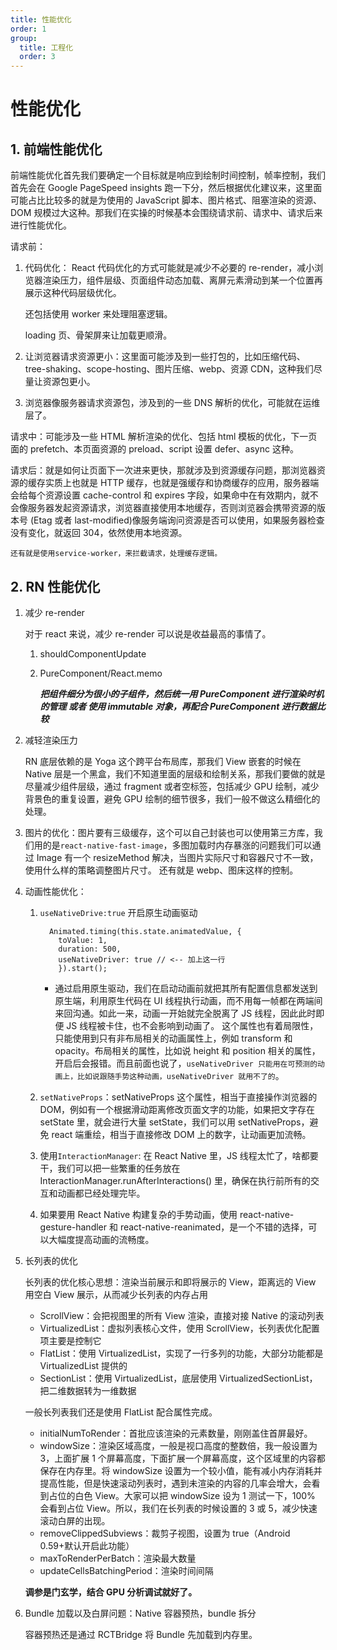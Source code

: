 ```yaml
---
title: 性能优化
order: 1
group:
  title: 工程化
  order: 3
---
```


# 性能优化

## 1. 前端性能优化

前端性能优化首先我们要确定一个目标就是响应到绘制时间控制，帧率控制，我们首先会在 Google PageSpeed insights 跑一下分，然后根据优化建议来，这里面可能占比比较多的就是为使用的 JavaScript 脚本、图片格式、阻塞渲染的资源、DOM 规模过大这种。那我们在实操的时候基本会围绕请求前、请求中、请求后来进行性能优化。

请求前：

1. 代码优化：
   React 代码优化的方式可能就是减少不必要的 re-render，减小浏览器渲染压力，组件层级、页面组件动态加载、离屏元素滑动到某一个位置再展示这种代码层级优化。

   还包括使用 worker 来处理阻塞逻辑。

   loading 页、骨架屏来让加载更顺滑。

2. 让浏览器请求资源更小：这里面可能涉及到一些打包的，比如压缩代码、tree-shaking、scope-hosting、图片压缩、webp、资源 CDN，这种我们尽量让资源包更小。
3. 浏览器像服务器请求资源包，涉及到的一些 DNS 解析的优化，可能就在运维层了。

请求中：可能涉及一些 HTML 解析渲染的优化、包括 html 模板的优化，下一页面的 prefetch、本页面资源的 preload、script 设置 defer、async 这种。

请求后：就是如何让页面下一次进来更快，那就涉及到资源缓存问题，那浏览器资源的缓存实质上也就是 HTTP 缓存，也就是强缓存和协商缓存的应用，服务器端会给每个资源设置 cache-control 和 expires 字段，如果命中在有效期内，就不会像服务器发起资源请求，浏览器直接使用本地缓存，否则浏览器会携带资源的版本号 (Etag 或者 last-modified)像服务端询问资源是否可以使用，如果服务器检查没有变化，就返回 304，依然使用本地资源。

    还有就是使用service-worker，来拦截请求，处理缓存逻辑。

## 2. RN 性能优化

1.  减少 re-render

    对于 react 来说，减少 re-render 可以说是收益最高的事情了。

    1. shouldComponentUpdate
    2. PureComponent/React.memo

       **_把组件细分为很小的子组件，然后统一用 PureComponent 进行渲染时机的管理 或者 使用 immutable 对象，再配合 PureComponent 进行数据比较_**

2.  减轻渲染压力

    RN 底层依赖的是 Yoga 这个跨平台布局库，那我们 View 嵌套的时候在 Native 层是一个黑盒，我们不知道里面的层级和绘制关系，那我们要做的就是尽量减少组件层级，通过 fragment 或者空标签，包括减少 GPU 绘制，减少背景色的重复设置，避免 GPU 绘制的细节很多，我们一般不做这么精细化的处理。

3.  图片的优化：图片要有三级缓存，这个可以自己封装也可以使用第三方库，我们用的是`react-native-fast-image`，多图加载时内存暴涨的问题我们可以通过 Image 有一个 resizeMethod 解决，当图片实际尺寸和容器尺寸不一致，使用什么样的策略调整图片尺寸。
    还有就是 webp、图床这样的控制。

4.  动画性能优化：

    1.  `useNativeDrive:true` 开启原生动画驱动

        ```
          Animated.timing(this.state.animatedValue, {
            toValue: 1,
            duration: 500,
            useNativeDriver: true // <-- 加上这一行
            }).start();
        ```

        - 通过启用原生驱动，我们在启动动画前就把其所有配置信息都发送到原生端，利用原生代码在 UI 线程执行动画，而不用每一帧都在两端间来回沟通。如此一来，动画一开始就完全脱离了 JS 线程，因此此时即便 JS 线程被卡住，也不会影响到动画了。
          这个属性也有着局限性，只能使用到只有非布局相关的动画属性上，例如 transform 和 opacity。布局相关的属性，比如说 height 和 position 相关的属性，开启后会报错。而且前面也说了，`useNativeDriver 只能用在可预测的动画上，比如说跟随手势这种动画，useNativeDriver 就用不了的`。

    2.  `setNativeProps`：setNativeProps 这个属性，相当于直接操作浏览器的 DOM，例如有一个根据滑动距离修改页面文字的功能，如果把文字存在 setState 里，就会进行大量 setState，我们可以用 setNativeProps，避免 react 端重绘，相当于直接修改 DOM 上的数字，让动画更加流畅。

    3.  使用`InteractionManager`: 在 React Native 里，JS 线程太忙了，啥都要干，我们可以把一些繁重的任务放在 InteractionManager.runAfterInteractions() 里，确保在执行前所有的交互和动画都已经处理完毕。

    4.  如果要用 React Native 构建复杂的手势动画，使用 react-native-gesture-handler 和 react-native-reanimated，是一个不错的选择，可以大幅度提高动画的流畅度。

5.  长列表的优化

    长列表的优化核心思想：渲染当前展示和即将展示的 View，距离远的 View 用空白 View 展示，从而减少长列表的内存占用

    - ScrollView：会把视图里的所有 View 渲染，直接对接 Native 的滚动列表
    - VirtualizedList：虚拟列表核心文件，使用 ScrollView，长列表优化配置项主要是控制它
    - FlatList：使用 VirtualizedList，实现了一行多列的功能，大部分功能都是 VirtualizedList 提供的
    - SectionList：使用 VirtualizedList，底层使用 VirtualizedSectionList，把二维数据转为一维数据

    一般长列表我们还是使用 FlatList 配合属性完成。

    - initialNumToRender：首批应该渲染的元素数量，刚刚盖住首屏最好。
    - windowSize：渲染区域高度，一般是视口高度的整数倍，我一般设置为 3，上面扩展 1 个屏幕高度，下面扩展一个屏幕高度，这个区域里的内容都保存在内存里。将 windowSize 设置为一个较小值，能有减小内存消耗并提高性能，但是快速滚动列表时，遇到未渲染的内容的几率会增大，会看到占位的白色 View。大家可以把 windowSize 设为 1 测试一下，100% 会看到占位 View。所以，我们在长列表的时候设置的 3 或 5，减少快速滚动白屏的出现。
    - removeClippedSubviews：裁剪子视图，设置为 true（Android 0.59+默认开启此功能）
    - maxToRenderPerBatch：渲染最大数量
    - updateCellsBatchingPeriod：渲染时间间隔

    **调参是门玄学，结合 GPU 分析调试就好了。**

6.  Bundle 加载以及白屏问题：Native 容器预热，bundle 拆分

    容器预热还是通过 RCTBridge 将 Bundle 先加载到内存里。

